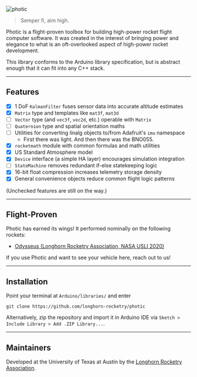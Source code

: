 ![photic](https://stefandebruyn.github.io/assets/images/photic-banner.png)

> Semper fi, aim high.

Photic is a flight-proven toolbox for building high-power rocket flight computer
software. It was created in the interest of bringing power and elegance
to what is an oft-overlooked aspect of high-power rocket development.

This library conforms to the Arduino library specification, but is abstract
enough that it can fit into any C++ stack.

---

## Features

- [x] 1 DoF `KalmanFilter` fuses sensor data into accurate altitude estimates
- [x] `Matrix` type and templates like `mat3f`, `mat3d`
- [ ] `Vector` type (and `vec3f`, `vec2d`, etc.) operable with `Matrix`
- [ ] `Quaternion` type and spatial orientation maths
- [ ] Utilities for converting linalg objects to/from Adafruit's `imu` namespace
  - First there was light. And then there was the BNO055.
- [x] `rocketmath` module with common formulas and math utilities
- [x] US Standard Atmosphere model
- [x] `Device` interface (a simple HA layer) encourages simulation integration
- [ ] `StateMachine` removes redundant if-else statekeeping logic
- [x] 16-bit float compression increases telemetry storage density
- [x] General convenience objects reduce common flight logic patterns

(Unchecked features are still on the way.)

---

## Flight-Proven

Photic has earned its wings! It performed nominally on the following rockets:

- [Odysseus (Longhorn Rocketry Association, NASA USLI 2020)](https://www.youtube.com/watch?v=fBGkhfvlj6I)

If you use Photic and want to see your vehicle here, reach out to us!

---

## Installation

Point your terminal at `Arduino/libraries/` and enter

```
git clone https://github.com/longhorn-rocketry/photic
```

Alternatively, zip the repository and import it in Arduino IDE via `Sketch > Include Library > Add .ZIP Library...`.

---

## Maintainers

Developed at the University of Texas at Austin by the [Longhorn Rocketry Association](http://www.longhornrocketry.org/).
